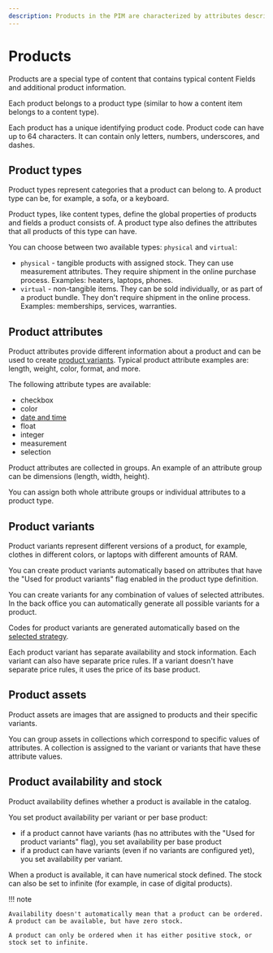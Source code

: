 ```yaml
---
description: Products in the PIM are characterized by attributes describing their characteristics. You can create product variants and add assets to each product and variant.
---
```


# Products

Products are a special type of content that contains typical content Fields and additional product information.

Each product belongs to a product type (similar to how a content item belongs to a content type).

Each product has a unique identifying product code.
Product code can have up to 64 characters. It can contain only letters, numbers, underscores, and dashes.

## Product types

Product types represent categories that a product can belong to.
A product type can be, for example, a sofa, or a keyboard.

Product types, like content types, define the global properties of products and fields a product consists of.
A product type also defines the attributes that all products of this type can have.

You can choose between two available types: `physical` and `virtual`:

- `physical` - tangible products with assigned stock.
They can use measurement attributes. They require shipment in the online purchase process.
Examples: heaters, laptops, phones.
- `virtual` - non-tangible items. They can be sold individually, or as part of a product bundle.
They don't require shipment in the online process. Examples: memberships, services, warranties.

## Product attributes

Product attributes provide different information about a product and can be used to create [product variants](#product-variants).
Typical product attribute examples are: length, weight, color, format, and more.

The following attribute types are available:

- checkbox
- color
- [date and time](date_and_time.md)
- float
- integer
- measurement
- selection

Product attributes are collected in groups.
An example of an attribute group can be dimensions (length, width, height).

You can assign both whole attribute groups or individual attributes to a product type.

## Product variants

Product variants represent different versions of a product, for example, clothes in different colors, or laptops with different amounts of RAM.

You can create product variants automatically based on attributes that have the "Used for product variants" flag enabled in the product type definition.

You can create variants for any combination of values of selected attributes.
In the back office you can automatically generate all possible variants for a product.

Codes for product variants are generated automatically based on the [selected strategy](pim_configuration.md#code-generation-strategy).

Each product variant has separate availability and stock information.
Each variant can also have separate price rules.
If a variant doesn't have separate price rules, it uses the price of its base product.

## Product assets

Product assets are images that are assigned to products and their specific variants.

You can group assets in collections which correspond to specific values of attributes.
A collection is assigned to the variant or variants that have these attribute values.

## Product availability and stock

Product availability defines whether a product is available in the catalog.

You set product availability per variant or per base product:

- if a product cannot have variants (has no attributes with the "Used for product variants" flag), you set availability per base product
- if a product can have variants (even if no variants are configured yet), you set availability per variant.

When a product is available, it can have numerical stock defined.
The stock can also be set to infinite (for example, in case of digital products).

!!! note

    Availability doesn't automatically mean that a product can be ordered.
    A product can be available, but have zero stock.

    A product can only be ordered when it has either positive stock, or stock set to infinite.

